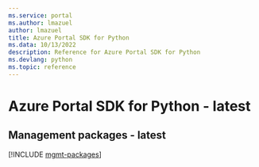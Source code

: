 ```yaml
---
ms.service: portal
ms.author: lmazuel
author: lmazuel
title: Azure Portal SDK for Python
ms.data: 10/13/2022
description: Reference for Azure Portal SDK for Python
ms.devlang: python
ms.topic: reference
---
```

# Azure Portal SDK for Python - latest

## Management packages - latest
[!INCLUDE [mgmt-packages](portal-mgmt-index.md)]